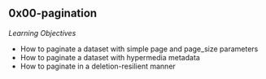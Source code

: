 ## 0x00-pagination
*Learning Objectives*
- How to paginate a dataset with simple page and page_size parameters
- How to paginate a dataset with hypermedia metadata
- How to paginate in a deletion-resilient manner

